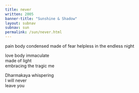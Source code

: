 ```yaml
---
title: never
written: 2005
banner-title: "Sunshine & Shadow" 
layout: subnav
subnav: sun
permalink: /sun/never.html
---
```


<div class="poem">
pain body condensed  
made of fear  
helpless in the endless night  
 
love body immaculate  
made of light  
embracing the tragic me
 
Dharmakaya whispering  
I will never  
leave you
</div>
